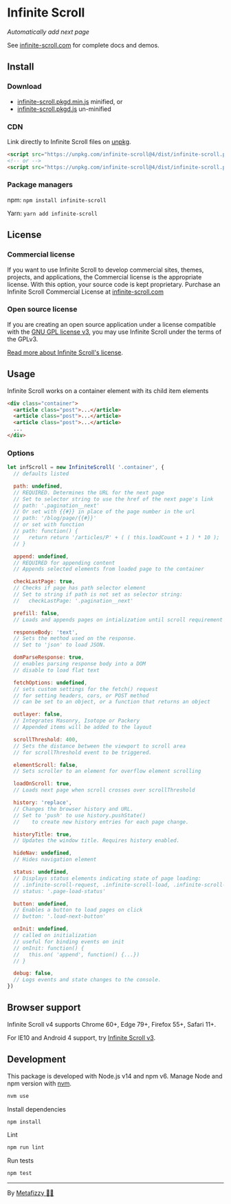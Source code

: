 # Infinite Scroll

_Automatically add next page_

See [infinite-scroll.com](https://infinite-scroll.com) for complete docs and demos.

## Install

### Download

- [infinite-scroll.pkgd.min.js](https://unpkg.com/infinite-scroll@4/dist/infinite-scroll.pkgd.min.js) minified, or
- [infinite-scroll.pkgd.js](https://unpkg.com/infinite-scroll@4/dist/infinite-scroll.pkgd.js) un-minified

### CDN

Link directly to Infinite Scroll files on [unpkg](https://unpkg.com).

``` html
<script src="https://unpkg.com/infinite-scroll@4/dist/infinite-scroll.pkgd.min.js"></script>
<!-- or -->
<script src="https://unpkg.com/infinite-scroll@4/dist/infinite-scroll.pkgd.js"></script>
```

### Package managers

npm: `npm install infinite-scroll`

Yarn: `yarn add infinite-scroll`

## License

### Commercial license

If you want to use Infinite Scroll to develop commercial sites, themes, projects, and applications, the Commercial license is the appropriate license. With this option, your source code is kept proprietary. Purchase an Infinite Scroll Commercial License at [infinite-scroll.com](https://infinite-scroll.com/#commercial-license)

### Open source license

If you are creating an open source application under a license compatible with the [GNU GPL license v3](https://www.gnu.org/licenses/gpl-3.0.html), you may use Infinite Scroll under the terms of the GPLv3.

[Read more about Infinite Scroll's license](https://infinite-scroll.com/license.html).

## Usage

Infinite Scroll works on a container element with its child item elements

``` html
<div class="container">
  <article class="post">...</article>
  <article class="post">...</article>
  <article class="post">...</article>
  ...
</div>
```

### Options

``` js
let infScroll = new InfiniteScroll( '.container', {
  // defaults listed

  path: undefined,
  // REQUIRED. Determines the URL for the next page
  // Set to selector string to use the href of the next page's link
  // path: '.pagination__next'
  // Or set with {{#}} in place of the page number in the url
  // path: '/blog/page/{{#}}'
  // or set with function
  // path: function() {
  //   return return '/articles/P' + ( ( this.loadCount + 1 ) * 10 );
  // }

  append: undefined,
  // REQUIRED for appending content
  // Appends selected elements from loaded page to the container

  checkLastPage: true,
  // Checks if page has path selector element
  // Set to string if path is not set as selector string:
  //   checkLastPage: '.pagination__next'

  prefill: false,
  // Loads and appends pages on intialization until scroll requirement is met.

  responseBody: 'text',
  // Sets the method used on the response.
  // Set to 'json' to load JSON.

  domParseResponse: true,
  // enables parsing response body into a DOM
  // disable to load flat text

  fetchOptions: undefined,
  // sets custom settings for the fetch() request
  // for setting headers, cors, or POST method
  // can be set to an object, or a function that returns an object

  outlayer: false,
  // Integrates Masonry, Isotope or Packery
  // Appended items will be added to the layout

  scrollThreshold: 400,
  // Sets the distance between the viewport to scroll area
  // for scrollThreshold event to be triggered.

  elementScroll: false,
  // Sets scroller to an element for overflow element scrolling

  loadOnScroll: true,
  // Loads next page when scroll crosses over scrollThreshold

  history: 'replace',
  // Changes the browser history and URL.
  // Set to 'push' to use history.pushState()
  //    to create new history entries for each page change.

  historyTitle: true,
  // Updates the window title. Requires history enabled.

  hideNav: undefined,
  // Hides navigation element

  status: undefined,
  // Displays status elements indicating state of page loading:
  // .infinite-scroll-request, .infinite-scroll-load, .infinite-scroll-error
  // status: '.page-load-status'

  button: undefined,
  // Enables a button to load pages on click
  // button: '.load-next-button'

  onInit: undefined,
  // called on initialization
  // useful for binding events on init
  // onInit: function() {
  //   this.on( 'append', function() {...})
  // }

  debug: false,
  // Logs events and state changes to the console.
})
```

## Browser support

Infinite Scroll v4 supports Chrome 60+, Edge 79+, Firefox 55+, Safari 11+.

For IE10 and Android 4 support, try [Infinite Scroll v3](https://v3.infinite-scroll.com/).

## Development

This package is developed with Node.js v14 and npm v6. Manage Node and npm version with [nvm](https://github.com/nvm-sh/nvm).

``` sh
nvm use
```

Install dependencies

``` sh
npm install
```

Lint

``` sh
npm run lint
```

Run tests

``` sh
npm test
```

---

By [Metafizzy 🌈🐻](https://metafizzy.co)
